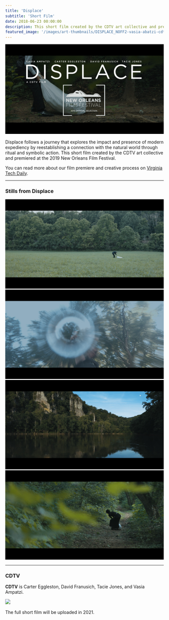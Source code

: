```yaml
---
title: 'Displace'
subtitle: 'Short Film'
date: 2018-06-23 00:00:00
description: This short film created by the CDTV art collective and premiered at the 2019 New Orleans Film Festival.
featured_image: '/images/art-thumbnails/DISPLACE_NOFF2-vasia-abatzi-cdtv.jpg'
---
```


![](/images/art-projects/Displace/DISPLACE_NOFF2-vasia-abatzi-cdtv.jpg)


Displace follows a journey that explores the impact and presence of modern expediency by reestablishing a connection with the natural world through ritual and symbolic action. This short film created by the CDTV art collective and premiered at the 2019 New Orleans Film Festival. <br/>


You can read more about our film premiere and creative process on [Virginia Tech Daily](https://vtnews.vt.edu/articles/2020/04/new-orleans-film-festival-sova.html?utm_source=cmpgn_news&utm_medium=email&utm_campaign=vtUnirelNewsDailyCMP_042220-fs&fbclid=IwAR2zWpzuYpbnm2v_jZUR5mhQ6jLYOvNqAJyKZy87EKAnzZfpg0w7qlZpiuM).

---

### Stills from Displace


<div class="gallery" data-columns="2">
	<img src="/images/art-projects/Displace/DISPLACE_vasia-abatzi-cdtv-new-orleans.jpg">
	<img src="/images/art-projects/Displace/DISPLACE_vasia-abatzi-cdtv-orleans-film-fest.jpg">
    <img src="/images/art-projects/Displace/DISPLACE_vasia-abatzi-cdtv-orleans-film-festival-cdtv.jpg">
    <img src="/images/art-projects/Displace/DISPLACE_vasia-abatzi-cdtv-orleans-film-festival-thumbnail.jpg">
</div>


---

### CDTV

**CDTV** is Carter Eggleston, David Franusich, Tacie Jones, and Vasia Ampatzi.

<div class="gallery" data-columns="1">
	 <img src="/images/art-projects/Displace/CDTV_group.jpg">
	
</div>

The full short film will be uploaded in 2021.